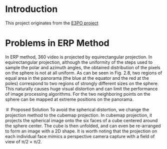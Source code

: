 # Introduction
This project originates from the [E3PO project](https://github.com/bytedance/E3PO)

# Problems in ERP Method
In ERP method, 360 video is projected by equirectangular projection. In equirectangular projection, although the uniformity of the steps used to sample the polar and azimuth angles, the obtained distribution of the pixels on the sphere is not at all uniform. As can be seen in Fig. 2.8, two regions of equal area in the panorama (the blue at the equator and the red at the poles) correspond to two regions of strongly different sizes on the sphere. This naturally causes huge visual distortion and can limit the performance of image processing algorithms. For the two neighboring points on the sphere can be mapped at extreme positions on the panorama.

＃ Proposed Solution
To avoid the spherical distortion, we change the projection method to the cubemap projection. In cubemap projection, it projects the spherical image onto the six faces of a cube centered around the sphere center. The cube is then unfolded, and can even be re-arranged to form an image with a 2D shape. It is worth noting that the projection on each individual face mimics a perspective camera capture with a field of view of π/2 × π/2.
